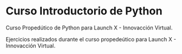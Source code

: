 # Curso Introductorio de Python
Curso Propedútico de Python para Launch X - Innovacción Virtual.

Ejercicios realizados durante el curso propedeútico para Launch X - Innovacción Virtual.
